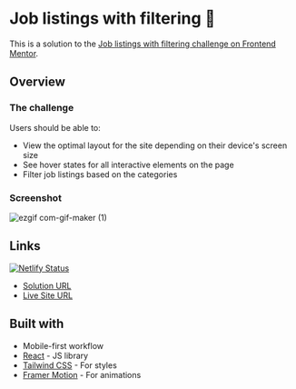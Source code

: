 # Job listings with filtering 📃

This is a solution to the [Job listings with filtering challenge on Frontend Mentor](https://www.frontendmentor.io/challenges/job-listings-with-filtering-ivstIPCt). 


## Overview

### The challenge

Users should be able to:

- View the optimal layout for the site depending on their device's screen size
- See hover states for all interactive elements on the page
- Filter job listings based on the categories

### Screenshot

![ezgif com-gif-maker (1)](https://user-images.githubusercontent.com/64233549/160848456-2d53d97e-130d-4659-a7f6-11c5aa043469.gif)


## Links
[![Netlify Status](https://api.netlify.com/api/v1/badges/8528a7df-453b-4a37-9590-6bdf36e974d1/deploy-status)](https://app.netlify.com/sites/static-list-6562e9/deploys)
- [Solution URL](https://github.com/notFaceroll/static-list) 
- [Live Site URL](https://static-list-6562e9.netlify.app/) 


## Built with

- Mobile-first workflow
- [React](https://reactjs.org/) - JS library
- [Tailwind CSS](https://tailwindcss.com/) - For styles
- [Framer Motion](https://www.framer.com/) - For animations

